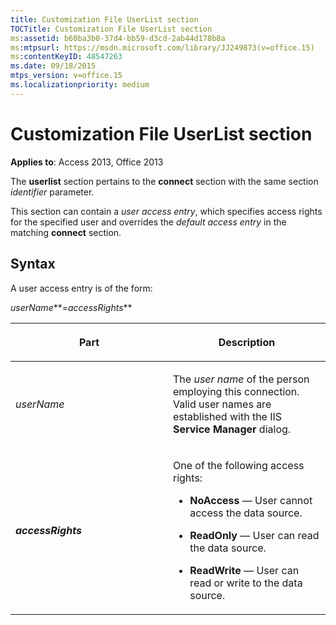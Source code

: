 ```yaml
---
title: Customization File UserList section
TOCTitle: Customization File UserList section
ms:assetid: b60ba3b0-37d4-bb59-d3cd-2ab44d178b8a
ms:mtpsurl: https://msdn.microsoft.com/library/JJ249873(v=office.15)
ms:contentKeyID: 48547263
ms.date: 09/18/2015
mtps_version: v=office.15
ms.localizationpriority: medium
---
```


# Customization File UserList section


**Applies to**: Access 2013, Office 2013

The **userlist** section pertains to the **connect** section with the same section *identifier* parameter.

This section can contain a *user access entry*, which specifies access rights for the specified user and overrides the *default* *access entry* in the matching **connect** section.

## Syntax

A user access entry is of the form:

*userName***=*accessRights***

<table>
<colgroup>
<col style="width: 50%" />
<col style="width: 50%" />
</colgroup>
<thead>
<tr class="header">
<th><p>Part</p></th>
<th><p>Description</p></th>
</tr>
</thead>
<tbody>
<tr class="odd">
<td><p><em>userName</em></p></td>
<td><p>The <em>user name</em> of the person employing this connection. Valid user names are established with the IIS <strong>Service Manager</strong> dialog.</p></td>
</tr>
<tr class="even">
<td><p><strong><em>accessRights</em></strong></p></td>
<td><p>One of the following access rights:<br />
</p>
<ul>
<li><p><strong>NoAccess</strong> — User cannot access the data source.</p></li>
<li><p><strong>ReadOnly</strong> — User can read the data source.</p></li>
<li><p><strong>ReadWrite</strong> — User can read or write to the data source.</p></li>
</ul>
<p></p></td>
</tr>
</tbody>
</table>

